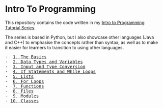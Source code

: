 <h1>Intro To Programming</h1>

This repository contains the code written in my <a href="https://www.youtube.com/playlist?list=PLWuRbZ_7VbDzYzZJ75csxOCsdVnFcNvCf">Intro to Programming Tutorial Series</a>.

The series is based in Python, but I also showcase other languages (Java and C++) to emphasise the concepts rather than syntax, as well as to make it easier for learners to transition to using other languages.

<pre>
-  <a href="https://youtu.be/-iw0scRjykc">1. The Basics</a>
-  <a href="https://youtu.be/sSxtuUebJTQ">2. Data Types and Variables</a>
-  <a href="https://youtu.be/sedS9L9soII">3. Input and Type Conversion</a>
-  <a href="https://youtu.be/JdQuChu02uY">4. If Statements and While Loops</a>
-  <a href="https://youtu.be/9ptiBEWVhjc">5. Lists</a>
-  <a href="https://youtu.be/_nwpPvw8log">6. For Loops</a>
-  <a href="https://youtu.be/8mhhHrAF3-4">7. Functions</a>
-  <a href="https://youtu.be/eZ4gQ3rje1E">8. Files</a>
-  <a href="https://youtu.be/bJDFMZoGsGE">9. Modules</a>
- <a href="https://youtu.be/s6Bc6Pah8i8">10. Classes</a>
</pre
